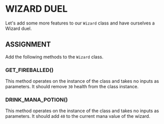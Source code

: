 # WIZARD DUEL
Let's add some more features to our `Wizard` class and have ourselves a Wizard duel.

## ASSIGNMENT
Add the following methods to the `Wizard` class.

### GET_FIREBALLED()
This method operates on the instance of the class and takes no inputs as parameters. It should remove `30` health from the class instance.

### DRINK_MANA_POTION()
This method operates on the instance of the class and takes no inputs as parameters. It should add `40` to the current mana value of the wizard.